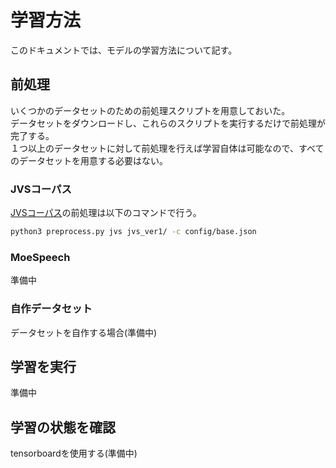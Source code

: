 # 学習方法
このドキュメントでは、モデルの学習方法について記す。

## 前処理
いくつかのデータセットのための前処理スクリプトを用意しておいた。  
データセットをダウンロードし、これらのスクリプトを実行するだけで前処理が完了する。  
１つ以上のデータセットに対して前処理を行えば学習自体は可能なので、すべてのデータセットを用意する必要はない。  

### JVSコーパス
[JVSコーパス](https://sites.google.com/site/shinnosuketakamichi/research-topics/jvs_corpus)の前処理は以下のコマンドで行う。
```sh
python3 preprocess.py jvs jvs_ver1/ -c config/base.json 
```

### MoeSpeech
準備中

### 自作データセット
データセットを自作する場合(準備中)

## 学習を実行
準備中

## 学習の状態を確認
tensorboardを使用する(準備中)
